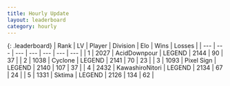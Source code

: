 ```yaml
---
title: Hourly Update
layout: leaderboard
category: hourly
---
```


{: .leaderboard}
| Rank | LV | Player | Division | Elo | Wins | Losses |
| --- | --- | --- | --- | --- | --- | --- |
| <span data-change="0">1</span> | 2027 | <span title="ID: 304661">AcidDownpour</span> | LEGEND | <span data-change="0">2144</span> | <span data-change="0">90</span> | <span data-change="0">37</span> |
| <span data-change="0">2</span> | 1038 | <span title="ID: 92077">Cyclone</span> | LEGEND | <span data-change="0">2141</span> | <span data-change="0">70</span> | <span data-change="0">23</span> |
| <span data-change="0">3</span> | 1093 | <span title="ID: 568882">Pixel Sign</span> | LEGEND | <span data-change="0">2140</span> | <span data-change="0">107</span> | <span data-change="0">37</span> |
| <span data-change="0">4</span> | 2432 | <span title="ID: 164871">KawashiroNitori</span> | LEGEND | <span data-change="0">2134</span> | <span data-change="0">67</span> | <span data-change="0">24</span> |
| <span data-change="0">5</span> | 1331 | <span title="ID: 353063">Sktima</span> | LEGEND | <span data-change="0">2126</span> | <span data-change="0">134</span> | <span data-change="0">62</span> |